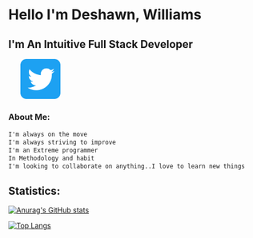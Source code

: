 
# Hello I'm Deshawn, Williams 

## I'm An Intuitive Full Stack Developer 
<ul>
  
  <!--   ----------------------------------------------         -->
  
  
  <a href="https://twitter.com/MarquisCoder">
      <img class="img-icon" style="width: 80px; height: 80px;" 
        src="https://github.com/edent/SuperTinyIcons/blob/master/images/svg/twitter.svg">
      </img>
    </a>
  
</ul>

### About Me:
    I'm always on the move
    I'm always striving to improve
    I'm an Extreme programmer
    In Methodology and habit
    I'm looking to collaborate on anything..I love to learn new things


## Statistics: 
[![Anurag's GitHub stats](https://github-readme-stats.vercel.app/api?username=MarquisTheCoder&theme=react)](https://github.com/anuraghazra/github-readme-stats)

[![Top Langs](https://github-readme-stats.vercel.app/api/top-langs/?username=MarquisTheCoder&theme=react)](https://github.com/anuraghazra/github-readme-stats)

<!--
**MarquisTheCoder/MarquisTheCoder** is a ✨ _special_ ✨ repository because its `README.md` (this file) appears on your GitHub profile.

Here are some ideas to get you started:

- 🔭 I’m currently working on ...
- 🌱 I’m currently learning ...
- 👯 I’m looking to collaborate on ...
- 🤔 I’m looking for help with ...
- 💬 Ask me about ...
- 📫 How to reach me: ...
- 😄 Pronouns: ...
- ⚡ Fun fact: ...
-->
